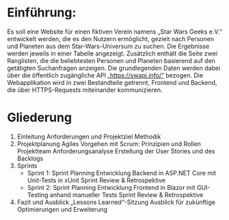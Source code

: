 # Einführung:
Es soll eine Website für einen fiktiven Verein namens „Star Wars Geeks e.V.“ entwickelt werden, die es den Nutzern ermöglicht, gezielt nach Personen und Planeten aus dem Star-Wars-Universum zu suchen. Die Ergebnisse werden jeweils in einer Tabelle angezeigt. Zusätzlich enthält die Seite zwei Ranglisten, die die beliebtesten Personen und Planeten basierend auf den getätigten Suchanfragen anzeigen.
Die grundlegenden Daten werden dabei über die öffentlich zugängliche API „https://swapi.info/“ bezogen.
Die Webapplikation wird in zwei Bestandteile getrennt, Frontend und Backend, die über HTTPS-Requests miteinander kommunizieren.
 
# Gliederung
1. Einleitung
	Anforderungen und Projektziel
	Methodik
2. Projektplanung
	Agiles Vorgehen mit Scrum: Prinzipien und Rollen
	Projektteam
	Anforderungsanalyse
	Erstellung der User Stories und des Backlogs
3. Sprints
	- Sprint 1:
		Sprint Planning 
		Entwicklung Backend in ASP.NET Core mit Unit-Tests in xUnit
		Sprint Review & Retrospektive
	- Sprint 2:
		Sprint Planning
		Entwicklung Frontend in Blazor mit GUI-Testing anhand manueller Tests
		Sprint Review & Retrospektive
4. Fazit und Ausblick
	„Lessons Learned“-Sitzung 
	Ausblick für zukünftige Optimierungen und Erweiterung